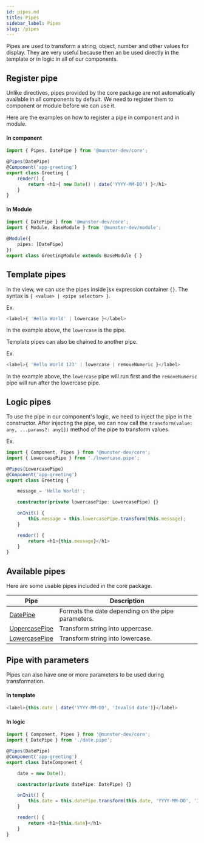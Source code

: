 ```yaml
---
id: pipes.md
title: Pipes
sidebar_label: Pipes
slug: /pipes
---
```


Pipes are used to transform a string, object, number and other values for display.
They are very useful because then an be used directly in the template or in logic in all of our components.

## Register pipe

Unlike directives, pipes provided by the core package are not automatically available in all components by default.
We need to register them to component or module before we can use it.

Here are the examples on how to register a pipe in component and in module.

#### In component

```typescript
import { Pipes, DatePipe } from '@munster-dev/core';

@Pipes(DatePipe)
@Component('app-greeting')
export class Greeting {
    render() {
        return <h1>{ new Date() | date('YYYY-MM-DD') }</h1>
    }
}
```

#### In Module

```typescript
import { DatePipe } from '@munster-dev/core';
import { Module, BaseModule } from '@munster-dev/module';

@Module({
    pipes: [DatePipe]
})
export class GreetingModule extends BaseModule { }
```

## Template pipes

In the view, we can use the pipes inside jsx expression container `{}`.
The syntax is `{ <value> | <pipe selector> }`.

Ex.

```typescript
<label>{ 'Hello World' | lowercase }</label>
```

In the example above, the `lowercase` is the pipe.

Template pipes can also be chained to another pipe.

Ex.

```typescript
<label>{ 'Hello World 123' | lowercase | removeNumeric }</label>
```

In the example above, the `lowercase` pipe will run first and the `removeNumeric` pipe will run after the lowercase pipe.

## Logic pipes

To use the pipe in our component's logic, we need to inject the pipe in the constructor.
After injecting the pipe, we can now call the `transform(value: any, ...params?: any[])` method of the pipe to transform values.

Ex.

```typescript
import { Component, Pipes } from '@munster-dev/core';
import { LowercasePipe } from './lowercase.pipe';

@Pipes(LowercasePipe)
@Component('app-greeting')
export class Greeting {

    message = 'Hello World!';

    constructor(private lowercasePipe: LowercasePipe) {}

    onInit() {
        this.message = this.lowercasePipe.transform(this.message);
    }

    render() {
        return <h1>{this.message}</h1>
    }
}
```

## Available pipes

Here are some usable pipes included in the core package.

| Pipe | Description |
| --- | --- |
| [DatePipe](/pipes/date)           | Formats the date depending on the pipe parameters. |
| [UppercasePipe](/pipes/uppercase) | Transform string into uppercase. |
| [LowercasePipe](/pipes/lowercase) | Transform string into lowercase. |

## Pipe with parameters

Pipes can also have one or more parameters to be used during transformation.

#### In template

```typescript
<label>{this.date | date('YYYY-MM-DD', 'Invalid date')}</label>
```

#### In logic

```typescript
import { Component, Pipes } from '@munster-dev/core';
import { DatePipe } from './date.pipe';

@Pipes(DatePipe)
@Component('app-greeting')
export class DateComponent {

    date = new Date();

    constructor(private datePipe: DatePipe) {}

    onInit() {
        this.date = this.datePipe.transform(this.date, 'YYYY-MM-DD', 'Invalid date');
    }

    render() {
        return <h1>{this.date}</h1>
    }
}
```